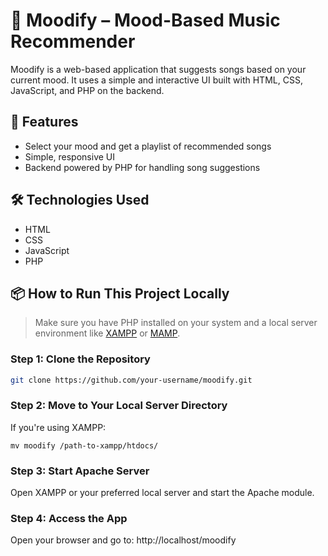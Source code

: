 # 🎵 Moodify – Mood-Based Music Recommender

Moodify is a web-based application that suggests songs based on your current mood. It uses a simple and interactive UI built with HTML, CSS, JavaScript, and PHP on the backend.

## 🚀 Features

- Select your mood and get a playlist of recommended songs
- Simple, responsive UI
- Backend powered by PHP for handling song suggestions

## 🛠️ Technologies Used

- HTML
- CSS
- JavaScript
- PHP

## 📦 How to Run This Project Locally

> Make sure you have PHP installed on your system and a local server environment like [XAMPP](https://www.apachefriends.org/) or [MAMP](https://www.mamp.info/).

### Step 1: Clone the Repository

```bash
git clone https://github.com/your-username/moodify.git
```

### Step 2: Move to Your Local Server Directory
If you're using XAMPP:

```
mv moodify /path-to-xampp/htdocs/
```

### Step 3: Start Apache Server
Open XAMPP or your preferred local server and start the Apache module.

### Step 4: Access the App
Open your browser and go to:
http://localhost/moodify

